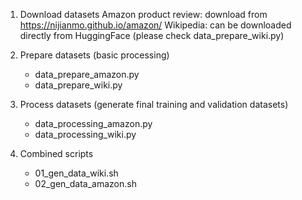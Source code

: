 1. Download datasets
Amazon product review: download from https://nijianmo.github.io/amazon/
Wikipedia: can be downloaded directly from HuggingFace (please check data_prepare_wiki.py)

2. Prepare datasets (basic processing)
    * data_prepare_amazon.py
    * data_prepare_wiki.py

3. Process datasets (generate final training and validation datasets)
    * data_processing_amazon.py
    * data_processing_wiki.py

4. Combined scripts
    * 01_gen_data_wiki.sh
    * 02_gen_data_amazon.sh